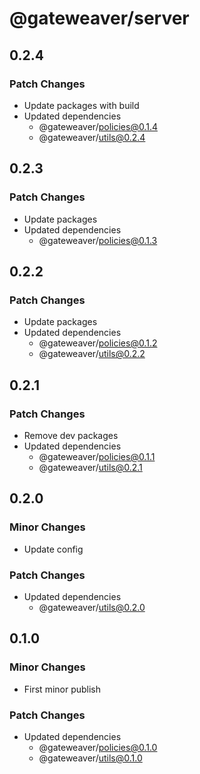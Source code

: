 # @gateweaver/server

## 0.2.4

### Patch Changes

- Update packages with build
- Updated dependencies
  - @gateweaver/policies@0.1.4
  - @gateweaver/utils@0.2.4

## 0.2.3

### Patch Changes

- Update packages
- Updated dependencies
  - @gateweaver/policies@0.1.3

## 0.2.2

### Patch Changes

- Update packages
- Updated dependencies
  - @gateweaver/policies@0.1.2
  - @gateweaver/utils@0.2.2

## 0.2.1

### Patch Changes

- Remove dev packages
- Updated dependencies
  - @gateweaver/policies@0.1.1
  - @gateweaver/utils@0.2.1

## 0.2.0

### Minor Changes

- Update config

### Patch Changes

- Updated dependencies
  - @gateweaver/utils@0.2.0

## 0.1.0

### Minor Changes

- First minor publish

### Patch Changes

- Updated dependencies
  - @gateweaver/policies@0.1.0
  - @gateweaver/utils@0.1.0
